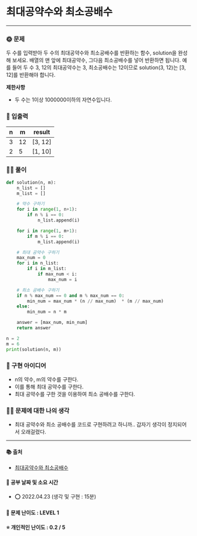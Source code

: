 # 최대공약수와 최소공배수

-------
### 🌞 문제
두 수를 입력받아 두 수의 최대공약수와 최소공배수를 반환하는 함수, solution을 완성해 보세요. 배열의 맨 앞에 최대공약수, 그다음 최소공배수를 넣어 반환하면 됩니다. 예를 들어 두 수 3, 12의 최대공약수는 3, 최소공배수는 12이므로 solution(3, 12)는 [3, 12]를 반환해야 합니다.
   
<b>제한사항</b>  
- 두 수는 1이상 1000000이하의 자연수입니다.

### 📝 입출력
|n|m|result|
|---|---|---|
|3|12|[3, 12]
|2|5|[1, 10]

### 👩‍💻 풀이
```python
def solution(n, m):
    n_list = []
    m_list = []

    # 약수 구하기
    for i in range(1, n+1):
        if n % i == 0:
            n_list.append(i)

    for i in range(1, m+1):
        if m % i == 0:
            m_list.append(i)

    # 최대 공약수 구하기
    max_num = 0
    for i in n_list:
        if i in m_list:
            if max_num < i:
                max_num = i

    # 최소 공배수 구하기
    if n % max_num == 0 and m % max_num == 0:
        min_num = max_num * (n // max_num)  * (m // max_num)
    else:
        min_num = n * m

    answer = [max_num, min_num]
    return answer

n = 2
m = 6
print(solution(n, m))
 ```

### 🔑 구현 아이디어
- n의 약수, m의 약수를 구한다.
- 이를 통해 최대 공약수를 구한다.
- 최대 공약수를 구한 것을 이용하여 최소 공배수를 구한다.
  
### 🙋‍♀ 문제에 대한 나의 생각
- 최대 공약수와 최소 공배수를 코드로 구현하려고 하니까.. 갑자기 생각이 정지되어서 오래걸렸다.

-------------
#### 📚 출처
- [최대공약수와 최소공배수](https://programmers.co.kr/learn/courses/30/lessons/12940?language=python3)
#### 📅 공부 날짜 및 소요 시간
- ⭕ 2022.04.23 (생각 및 구현 : 15분)  
#### 🌳 문제 난이도 : LEVEL 1
#### ⭐ 개인적인 난이도 : 0.2 / 5